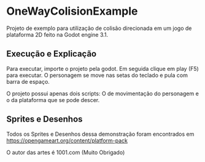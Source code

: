 # OneWayColisionExample
Projeto de exemplo para utilização de colisão direcionada em um jogo de plataforma 2D feito na Godot engine 3.1.

## Execução e Explicação
Para executar, importe o projeto pela godot. Em seguida clique em play (F5) para executar.
O personagem se move nas setas do teclado e pula com barra de espaço.

O projeto possui apenas dois scripts: O de movimentação do personagem e o da plataforma que se pode descer.

## Sprites e Desenhos
Todos os Sprites e Desenhos dessa demonstração foram encontrados em
https://opengameart.org/content/platform-pack

O autor das artes é 1001.com (Muito Obrigado)
